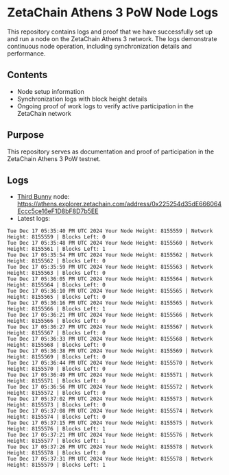 # ZetaChain Athens 3 PoW Node Logs
This repository contains logs and proof that we have successfully set up and run a node on the ZetaChain Athens 3 network. The logs demonstrate continuous node operation, including synchronization details and performance.

## Contents
- Node setup information
- Synchronization logs with block height details
- Ongoing proof of work logs to verify active participation in the ZetaChain network

## Purpose
This repository serves as documentation and proof of participation in the ZetaChain Athens 3 PoW testnet.

## Logs

- [Third Bunny](https://thirdbunny.xyz/) node: https://athens.explorer.zetachain.com/address/0x225254d35dE666064Eccc5ce16eF1D8bF8D7b5EE
- Latest logs:
```
Tue Dec 17 05:35:40 PM UTC 2024 Your Node Height: 8155559 | Network Height: 8155559 | Blocks Left: 0
Tue Dec 17 05:35:48 PM UTC 2024 Your Node Height: 8155560 | Network Height: 8155561 | Blocks Left: 1
Tue Dec 17 05:35:54 PM UTC 2024 Your Node Height: 8155562 | Network Height: 8155562 | Blocks Left: 0
Tue Dec 17 05:35:59 PM UTC 2024 Your Node Height: 8155563 | Network Height: 8155563 | Blocks Left: 0
Tue Dec 17 05:36:05 PM UTC 2024 Your Node Height: 8155564 | Network Height: 8155564 | Blocks Left: 0
Tue Dec 17 05:36:10 PM UTC 2024 Your Node Height: 8155565 | Network Height: 8155565 | Blocks Left: 0
Tue Dec 17 05:36:16 PM UTC 2024 Your Node Height: 8155565 | Network Height: 8155566 | Blocks Left: 1
Tue Dec 17 05:36:21 PM UTC 2024 Your Node Height: 8155566 | Network Height: 8155566 | Blocks Left: 0
Tue Dec 17 05:36:27 PM UTC 2024 Your Node Height: 8155567 | Network Height: 8155567 | Blocks Left: 0
Tue Dec 17 05:36:33 PM UTC 2024 Your Node Height: 8155568 | Network Height: 8155568 | Blocks Left: 0
Tue Dec 17 05:36:38 PM UTC 2024 Your Node Height: 8155569 | Network Height: 8155569 | Blocks Left: 0
Tue Dec 17 05:36:44 PM UTC 2024 Your Node Height: 8155570 | Network Height: 8155570 | Blocks Left: 0
Tue Dec 17 05:36:49 PM UTC 2024 Your Node Height: 8155571 | Network Height: 8155571 | Blocks Left: 0
Tue Dec 17 05:36:56 PM UTC 2024 Your Node Height: 8155572 | Network Height: 8155572 | Blocks Left: 0
Tue Dec 17 05:37:02 PM UTC 2024 Your Node Height: 8155573 | Network Height: 8155573 | Blocks Left: 0
Tue Dec 17 05:37:08 PM UTC 2024 Your Node Height: 8155574 | Network Height: 8155574 | Blocks Left: 0
Tue Dec 17 05:37:15 PM UTC 2024 Your Node Height: 8155575 | Network Height: 8155576 | Blocks Left: 1
Tue Dec 17 05:37:21 PM UTC 2024 Your Node Height: 8155576 | Network Height: 8155577 | Blocks Left: 1
Tue Dec 17 05:37:26 PM UTC 2024 Your Node Height: 8155578 | Network Height: 8155578 | Blocks Left: 0
Tue Dec 17 05:37:31 PM UTC 2024 Your Node Height: 8155578 | Network Height: 8155579 | Blocks Left: 1
```
